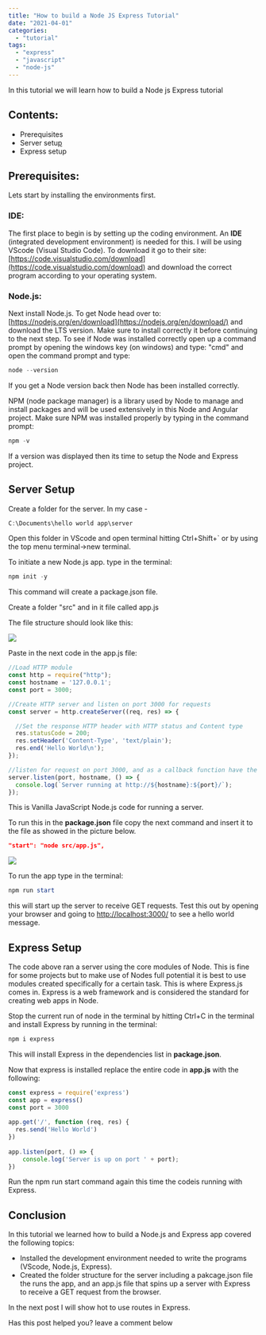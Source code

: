 ```yaml
---
title: "How to build a Node JS Express Tutorial"
date: "2021-04-01"
categories: 
  - "tutorial"
tags: 
  - "express"
  - "javascript"
  - "node-js"
---
```


In this tutorial we will learn how to build a Node js Express tutorial

## Contents:

- Prerequisites
- Server setu[p](https://kravitzy.wixsite.com/codecraft/#viewer-fo578)
- Express setup

## Prerequisites:

Lets start by installing the environments first.

### IDE:

The first place to begin is by setting up the coding environment. An **IDE** (integrated development environment) is needed for this. I will be using VScode (Visual Studio Code). To download it go to their site: [https://code.visualstudio.com/download](https://code.visualstudio.com/download) and download the correct program according to your operating system.

### Node.js:

Next install Node.js. To get Node head over to: [https://nodejs.org/en/download](https://nodejs.org/en/download/) and download the LTS version. Make sure to install correctly it before continuing to the next step. To see if Node was installed correctly open up a command prompt by opening the windows key (on windows) and type: "cmd" and open the command prompt and type:

```powershell
node --version
```

If you get a Node version back then Node has been installed correctly.

NPM (node package manager) is a library used by Node to manage and install packages and will be used extensively in this Node and Angular project. Make sure NPM was installed properly by typing in the command prompt:

```powershell
npm -v
```

If a version was displayed then its time to setup the Node and Express project.

## Server Setup

Create a folder for the server. In my case -

```powershell
C:\Documents\hello world app\server
```

Open this folder in VScode and open terminal hitting Ctrl+Shift+\` or by using the top menu terminal->new terminal.

To initiate a new Node.js app. type in the terminal:

```powershell
npm init -y
```

This command will create a package.json file.

Create a folder "src" and in it file called app.js

The file structure should look like this:

![](https://static.wixstatic.com/media/0b4617_70a171ba45b3416fa744b1e4f31177cf~mv2.png/v1/fill/w_546,h_227,al_c,lg_1,q_90/0b4617_70a171ba45b3416fa744b1e4f31177cf~mv2.webp)

Paste in the next code in the app.js file:

```javascript
//Load HTTP module
const http = require("http");
const hostname = '127.0.0.1';
const port = 3000;

//Create HTTP server and listen on port 3000 for requests
const server = http.createServer((req, res) => {

  //Set the response HTTP header with HTTP status and Content type
  res.statusCode = 200;
  res.setHeader('Content-Type', 'text/plain');
  res.end('Hello World\n');
});

//listen for request on port 3000, and as a callback function have the port listened on logged
server.listen(port, hostname, () => {
  console.log(`Server running at http://${hostname}:${port}/`);
});
```

This is Vanilla JavaScript Node.js code for running a server.

To run this in the **package.json** file copy the next command and insert it to the file as showed in the picture below.

```json
"start": "node src/app.js",
```

![](https://static.wixstatic.com/media/0b4617_3882364e499547cfa7dc9a150b83f79f~mv2.png/v1/fill/w_668,h_391,al_c,lg_1,q_90/0b4617_3882364e499547cfa7dc9a150b83f79f~mv2.webp)

To run the app type in the terminal:

```powershell
npm run start
```

this will start up the server to receive GET requests. Test this out by opening your browser and going to [http://localhost:3000/](http://localhost:3000/) to see a hello world message.

## Express Setup

The code above ran a server using the core modules of Node. This is fine for some projects but to make use of Nodes full potential it is best to use modules created specifically for a certain task. This is where Express.js comes in. Express is a web framework and is considered the standard for creating web apps in Node.

Stop the current run of node in the terminal by hitting Ctrl+C in the terminal and install Express by running in the terminal:

```powershell
npm i express
```

This will install Express in the dependencies list in **package.json**.

Now that express is installed replace the entire code in **app.js** with the following:

```javascript
const express = require('express')
const app = express()
const port = 3000
 
app.get('/', function (req, res) {
  res.send('Hello World')
})
 
app.listen(port, () => {
    console.log('Server is up on port ' + port);
})
```

Run the npm run start command again this time the codeis running with Express.

## Conclusion

In this tutorial we learned how to build a Node.js and Express app covered the following topics:

- Installed the development environment needed to write the programs (VScode, Node.js, Express).
- Created the folder structure for the server including a pakcage.json file the runs the app, and an app.js file that spins up a server with Express to receive a GET request from the browser.

In the next post I will show hot to use routes in Express.

Has this post helped you? leave a comment below
